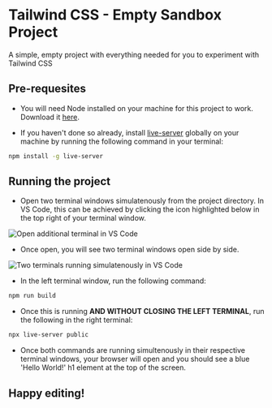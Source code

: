# Tailwind CSS - Empty Sandbox Project

A simple, empty project with everything needed for you to experiment with Tailwind CSS

## Pre-requesites

- You will need Node installed on your machine for this project to work. Download it [here](https://nodejs.org/en/download/).

- If you haven't done so already, install [live-server](https://github.com/tapio/live-server) globally on your machine by running the following command in your terminal:

```bash
npm install -g live-server
```

## Running the project

- Open two terminal windows simulatenously from the project directory. In VS Code, this can be achieved by clicking the icon highlighted below in the top right of your terminal window.

![Open additional terminal in VS Code](https://res.cloudinary.com/dptdx8zuv/image/upload/v1673698146/tailwind-css-sandbox/open-additional-terminal-in-vs-code_yw7yk0.png)

- Once open, you will see two terminal windows open side by side.

![Two terminals running simulatenously in VS Code](https://res.cloudinary.com/dptdx8zuv/image/upload/v1673698552/tailwind-css-sandbox/dual-terminal-in-vs-code_cwqnpy.jpg)

- In the left terminal window, run the following command:

```bash
npm run build
```

- Once this is running **AND WITHOUT CLOSING THE LEFT TERMINAL**, run the following in the right terminal:

```bash
npx live-server public
```

- Once both commands are running simultenously in their respective terminal windows, your browser will open and you should see a blue 'Hello World!' h1 element at the top of the screen.

## Happy editing!
